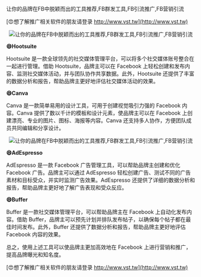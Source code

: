 让你的品牌在FB中脱颖而出的工具推荐,FB群发工具,FB引流推广,FB营销引流

[😍想了解推广相关软件的朋友请登录 http://www.vst.tw](http://www.vst.tw)

 <center><img src="https://vst.tw/MP4/tuiguang/png/8.png" alt="让你的品牌在FB中脱颖而出的工具推荐,FB群发工具,FB引流推广,FB营销引流"></center>

**😄Hootsuite**

Hootsuite 是一款全球领先的社交媒体管理平台，可以将多个社交媒体账号整合在一起进行管理。借助 Hootsuite，品牌主可以在 Facebook 上轻松创建和发布内容、监测社交媒体活动，并与团队协作共享数据。此外，Hootsuite 还提供了丰富的数据分析和报告，帮助品牌主更好地评估社交媒体活动的效果。

**😄Canva**

Canva 是一款简单易用的设计工具，可用于创建视觉吸引力强的 Facebook 内容。Canva 提供了数以千计的模板和设计元素，使品牌主可以在 Facebook 上创建漂亮、专业的图片、图标、海报等内容。Canva 还支持多人协作，方便团队成员共同编辑和分享设计。

 <center><img src="https://vst.tw/MP4/tuiguang/png/7.png" alt="让你的品牌在FB中脱颖而出的工具推荐,FB群发工具,FB引流推广,FB营销引流"></center>

**😄AdEspresso**

AdEspresso 是一款 Facebook 广告管理工具，可以帮助品牌主创建和优化 Facebook 广告。品牌主可以通过 AdEspresso 轻松创建广告、测试不同的广告素材和目标受众，并实时监测广告效果。AdEspresso 还提供了详细的数据分析和报告，帮助品牌主更好地了解广告表现和受众反应。

**😄Buffer**

Buffer 是一款社交媒体管理平台，可以帮助品牌主在 Facebook 上自动化发布内容。借助 Buffer，品牌主可以预先计划并排队发布帖子，以确保每个帖子都在最佳时间发布。此外，Buffer 还提供了数据分析和报告，帮助品牌主更好地评估 Facebook 内容的效果。

总之，使用上述工具可以使品牌主更加高效地在 Facebook 上进行营销和推广，提高品牌曝光和知名度。

[😍想了解推广相关软件的朋友请登录 http://www.vst.tw](http://www.vst.tw)



